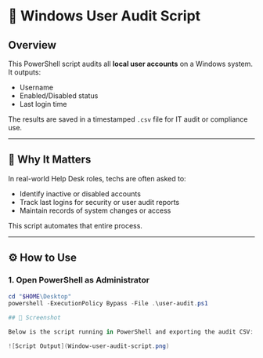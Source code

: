 # 🧾 Windows User Audit Script

## Overview
This PowerShell script audits all **local user accounts** on a Windows system. It outputs:
- Username
- Enabled/Disabled status
- Last login time

The results are saved in a timestamped `.csv` file for IT audit or compliance use.

---

## 🧠 Why It Matters
In real-world Help Desk roles, techs are often asked to:
- Identify inactive or disabled accounts
- Track last logins for security or user audit reports
- Maintain records of system changes or access

This script automates that entire process.

---

## ⚙️ How to Use

### 1. Open PowerShell as Administrator

```powershell
cd "$HOME\Desktop"
powershell -ExecutionPolicy Bypass -File .\user-audit.ps1

## 📸 Screenshot

Below is the script running in PowerShell and exporting the audit CSV:

![Script Output](Window-user-audit-script.png)


